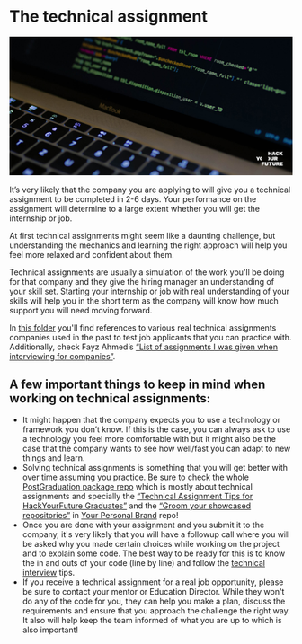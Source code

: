 # The technical assignment

![TechnicalAssignment](assets/assignment.jpg)

It’s very likely that the company you are applying to will give you a technical assignment to be completed in 2-6 days. Your performance on the assignment will determine to a large extent whether you will get the internship or job.

At first technical assignments might seem like a daunting challenge, but understanding the mechanics and learning the right approach will help you feel more relaxed and confident about them. 

Technical assignments are usually a simulation of the work you'll be doing for that company and they give the hiring manager an understanding of your skill set. Starting your internship or job with real understanding of your skills will help you in the short term as the company will know how much support you will need moving forward.
 
In [this folder](https://github.com/HackYourFuture/post-grad-ed/tree/master/technical-assignments) you'll find references to various real technical assignments companies used in the past to test job applicants that you can practice with. Additionally, check Fayz Ahmed’s [“List of assignments I was given when interviewing for companies”](https://dev.to/fayaz/a-list-of-assignments-i-was-given-when-interviewing-for-companies-1opm).

## A few important things to keep in mind when working on technical assignments:
- It might happen that the company expects you to use a technology or framework you don’t know. If this is the case, you can always ask to use a technology you feel more comfortable with but it might also be the case that the company wants to see how well/fast you can adapt to new things and learn.
- Solving technical assignments is something that you will get better with over time assuming you practice. Be sure to check the whole [PostGraduation package repo](https://github.com/HackYourFuture/post-grad-ed) which is mostly about technical assignments and specially the [“Technical Assignment Tips for HackYourFuture Graduates”](https://github.com/riccardobevilacqua/technical-assignment-tips) and the [“Groom your showcased repositories”](https://github.com/HackYourFuture/yourpersonalbrand/blob/main/yourgithub.md#4-groom-your-showcased-repositories) in [Your Personal Brand](https://github.com/HackYourFuture/yourpersonalbrand) repo!
- Once you are done with your assignment and you submit it to the company, it's very likely that you will have a followup call where you will be asked why you made certain choices while working on the project and to explain some code. The best way to be ready for this is to know the in and outs of your code (line by line) and follow the [technical interview](/technicalinterview.md) tips. 
- If you receive a technical assignment for a real job opportunity, please be sure to contact your mentor or Education Director. While they won't do any of the code for you, they can help you make a plan, discuss the requirements and ensure that you approach the challenge the right way. It also will help keep the team informed of what you are up to which is also important!


